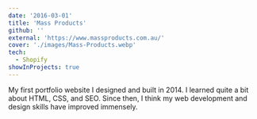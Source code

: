 ```yaml
---
date: '2016-03-01'
title: 'Mass Products'
github: ''
external: 'https://www.massproducts.com.au/'
cover: './images/Mass-Products.webp'
tech:
  - Shopify
showInProjects: true
---
```


My first portfolio website I designed and built in 2014. I learned quite a bit about HTML, CSS, and SEO. Since then, I think my web development and design skills have improved immensely.
